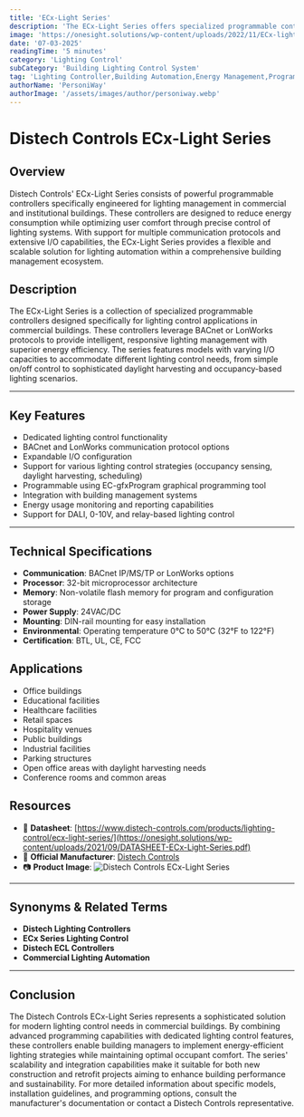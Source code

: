 ```yaml
---
title: 'ECx-Light Series'
description: 'The ECx-Light Series offers specialized programmable controllers for commercial lighting applications, featuring multiple protocol options and advanced energy management capabilities.'
image: 'https://onesight.solutions/wp-content/uploads/2022/11/ECx-light-series.png'
date: '07-03-2025'
readingTime: '5 minutes'
category: 'Lighting Control'
subCategory: 'Building Lighting Control System'
tag: 'Lighting Controller,Building Automation,Energy Management,Programmable Controller'
authorName: 'PersoniWay'
authorImage: '/assets/images/author/personiway.webp'
---
```


# **Distech Controls ECx-Light Series**

## **Overview**
Distech Controls' ECx-Light Series consists of powerful programmable controllers specifically engineered for lighting management in commercial and institutional buildings. These controllers are designed to reduce energy consumption while optimizing user comfort through precise control of lighting systems. With support for multiple communication protocols and extensive I/O capabilities, the ECx-Light Series provides a flexible and scalable solution for lighting automation within a comprehensive building management ecosystem.

## **Description**
The ECx-Light Series is a collection of specialized programmable controllers designed specifically for lighting control applications in commercial buildings. These controllers leverage BACnet or LonWorks protocols to provide intelligent, responsive lighting management with superior energy efficiency. The series features models with varying I/O capacities to accommodate different lighting control needs, from simple on/off control to sophisticated daylight harvesting and occupancy-based lighting scenarios.

---

## **Key Features**
- Dedicated lighting control functionality
- BACnet and LonWorks communication protocol options
- Expandable I/O configuration
- Support for various lighting control strategies (occupancy sensing, daylight harvesting, scheduling)
- Programmable using EC-gfxProgram graphical programming tool
- Integration with building management systems
- Energy usage monitoring and reporting capabilities
- Support for DALI, 0-10V, and relay-based lighting control

---

## **Technical Specifications**
- **Communication**: BACnet IP/MS/TP or LonWorks options
- **Processor**: 32-bit microprocessor architecture
- **Memory**: Non-volatile flash memory for program and configuration storage
- **Power Supply**: 24VAC/DC
- **Mounting**: DIN-rail mounting for easy installation
- **Environmental**: Operating temperature 0°C to 50°C (32°F to 122°F)
- **Certification**: BTL, UL, CE, FCC

## **Applications**
- Office buildings
- Educational facilities
- Healthcare facilities
- Retail spaces
- Hospitality venues
- Public buildings
- Industrial facilities
- Parking structures
- Open office areas with daylight harvesting needs
- Conference rooms and common areas

## **Resources**
- 📄 **Datasheet**: [https://www.distech-controls.com/products/lighting-control/ecx-light-series/](https://onesight.solutions/wp-content/uploads/2021/09/DATASHEET-ECx-Light-Series.pdf)
- 🏢 **Official Manufacturer**: [Distech Controls](https://www.distech-controls.com)
- 📷 **Product Image**:
  ![Distech Controls ECx-Light Series](https://onesight.solutions/wp-content/uploads/2022/11/ECx-light-series.png)

---

## **Synonyms & Related Terms**
- **Distech Lighting Controllers**
- **ECx Series Lighting Control**
- **Distech ECL Controllers**
- **Commercial Lighting Automation**

---

## **Conclusion**
The Distech Controls ECx-Light Series represents a sophisticated solution for modern lighting control needs in commercial buildings. By combining advanced programming capabilities with dedicated lighting control features, these controllers enable building managers to implement energy-efficient lighting strategies while maintaining optimal occupant comfort. The series' scalability and integration capabilities make it suitable for both new construction and retrofit projects aiming to enhance building performance and sustainability. For more detailed information about specific models, installation guidelines, and programming options, consult the manufacturer's documentation or contact a Distech Controls representative.